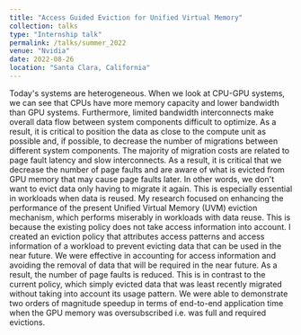 ```yaml
---
title: "Access Guided Eviction for Unified Virtual Memory"
collection: talks
type: "Internship talk"
permalink: /talks/summer_2022
venue: "Nvidia"
date: 2022-08-26
location: "Santa Clara, California"
---
```

Today's systems are heterogeneous. When we look at CPU-GPU systems, we can see that CPUs have more memory capacity and lower bandwidth than GPU systems. 
Furthermore, limited bandwidth interconnects make overall data flow between system components difficult to optimize. As a result, it is critical to position the data as close to the compute unit as possible and, if possible, to decrease the number of migrations between different system components.
The majority of migration costs are related to page fault latency and slow interconnects. As a result, it is critical that we decrease the number of page faults and are aware of what is evicted from GPU memory that may cause page faults later. In other words, we don't want to evict data only having to migrate it again. This is especially essential in workloads when data is reused. My research focused on enhancing the performance of the present Unified Virtual Memory (UVM) eviction mechanism, which performs miserably in workloads with data reuse. This is because the existing policy does not take access information into account. 
I created an eviction policy that attributes access patterns and access information of a workload to prevent evicting data that can be used in the near future. 
We were effective in accounting for access information and avoiding the removal of data that will be required in the near future. As a result, the number of page faults is reduced. This is in contrast to the current policy, which simply evicted data that was least recently migrated without taking into account its usage pattern. We were able to demonstrate two orders of magnitude speedup in terms of end-to-end application time when the GPU memory was oversubscribed i.e. was full and required evictions. 
